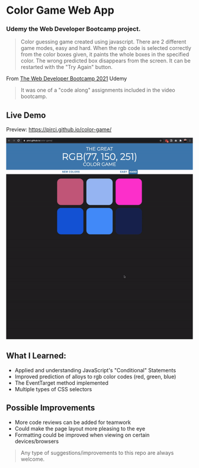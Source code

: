 # Color Game Web App

### Udemy the Web Developer Bootcamp project.

> Color guessing game created using javascript. There are 2 different game modes, easy and hard. When the rgb code is selected correctly from the color boxes given, it paints the whole boxes in the specified color. The wrong predicted box disappears from the screen. It can be restarted with the "Try Again" button. 


From [The Web Developer Bootcamp 2021](https://www.udemy.com/course/the-web-developer-bootcamp/learn/lecture/22587506?start=15#overview) Udemy


> It was one of a "code along" assignments included in the video bootcamp.

## Live Demo

Preview:  https://pirci.github.io/color-game/


![color-game](demo.gif)


## What I Learned:

- Applied and understanding JavaScript's "Conditional" Statements
- Improved prediction of alloys to rgb color codes (red, green, blue)
- The EventTarget method implemented
- Multiple types of CSS selectors



## Possible Improvements

- More code reviews can be added for teamwork
- Could make the page layout more pleasing to the eye
- Formatting could be improved when viewing on certain devices/browsers

> Any type of suggestions/improvements to this repo are always welcome.

